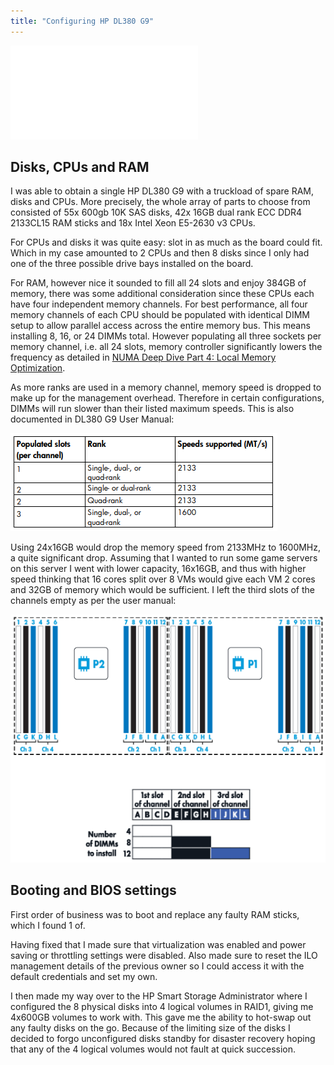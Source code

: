 ```yaml
---
title: "Configuring HP DL380 G9"
---
```


![DL380 G9 User Manual](attachments/DL380Gen9-UserGuide.pdf)

## Disks, CPUs and RAM

I was able to obtain a single HP DL380 G9 with a truckload of spare RAM, disks and CPUs. More precisely, the whole array of parts to choose from consisted of 55x 600gb 10K SAS disks, 42x 16GB dual rank ECC DDR4 2133CL15 RAM sticks and 18x Intel Xeon E5-2630 v3 CPUs.

For CPUs and disks it was quite easy: slot in as much as the board could fit. Which in my case amounted to 2 CPUs and then 8 disks since I only had one of the three possible drive bays installed on the board.

For RAM, however nice it sounded to fill all 24 slots and enjoy 384GB of memory, there was some additional consideration since these CPUs each have four independent memory channels. For best performance, all four memory channels of each CPU should be populated with identical DIMM setup to allow parallel access across the entire memory bus. This means installing 8, 16, or 24 DIMMs total. However populating all three sockets per memory channel, i.e. all 24 slots, memory controller significantly lowers the frequency as detailed in [NUMA Deep Dive Part 4: Local Memory Optimization](https://frankdenneman.nl/2016/07/13/numa-deep-dive-4-local-memory-optimization/).

As more ranks are used in a memory channel, memory speed is dropped to make up for the management overhead. Therefore in certain configurations, DIMMs will run slower than their listed maximum speeds. This is also documented in DL380 G9 User Manual:

![DL380 G9 Ram Configurations](attachments/dl380g9_manual_ramconfigs.png)

Using 24x16GB would drop the memory speed from 2133MHz to 1600MHz, a quite significant drop. Assuming that I wanted to run some game servers on this server I went with lower capacity, 16x16GB, and thus with higher speed thinking that 16 cores split over 8 VMs would give each VM 2 cores and 32GB of memory which would be sufficient. I left the third slots of the channels empty as per the user manual:

![DL380 G9 Ram Channels](attachments/dl380g9_manual_ramchannels.png)

## Booting and BIOS settings

First order of business was to boot and replace any faulty RAM sticks, which I found 1 of.

Having fixed that I made sure that virtualization was enabled and power saving or throttling settings were disabled. Also made sure to reset the ILO management details of the previous owner so I could access it with the default credentials and set my own.

I then made my way over to the HP Smart Storage Administrator where I configured the 8 physical disks into 4 logical volumes in RAID1, giving me 4x600GB volumes to work with. This gave me the ability to hot-swap out any faulty disks on the go. Because of the limiting size of the disks I decided to forgo unconfigured disks standby for disaster recovery hoping that any of the 4 logical volumes would not fault at quick succession.
